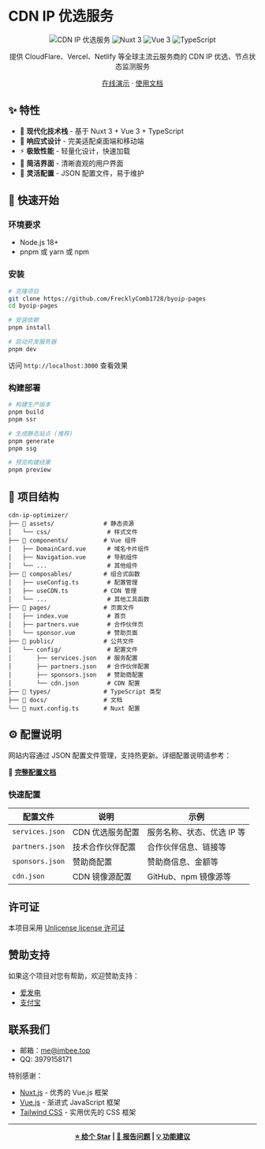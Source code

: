 # CDN IP 优选服务

<div align="center">

![CDN IP 优选服务](https://img.shields.io/badge/CDN-IP%20优选-blue?style=for-the-badge)
![Nuxt 3](https://img.shields.io/badge/Nuxt-3-00DC82?style=for-the-badge&logo=nuxt.js)
![Vue 3](https://img.shields.io/badge/Vue-3-4FC08D?style=for-the-badge&logo=vue.js)
![TypeScript](https://img.shields.io/badge/TypeScript-007ACC?style=for-the-badge&logo=typescript)

提供 CloudFlare、Vercel、Netlify 等全球主流云服务商的 CDN IP 优选、节点状态监测服务

[在线演示](https://www.byoip.top) · [使用文档](./docs/docs.md)

</div>

## ✨ 特性

- 🚀 **现代化技术栈** - 基于 Nuxt 3 + Vue 3 + TypeScript
- 📱 **响应式设计** - 完美适配桌面端和移动端
- ⚡ **极致性能** - 轻量化设计，快速加载
- 🎨 **简洁界面** - 清晰直观的用户界面
- 🔧 **灵活配置** - JSON 配置文件，易于维护

## 🚀 快速开始

### 环境要求

- Node.js 18+ 
- pnpm 或 yarn 或 npm

### 安装

```bash
# 克隆项目
git clone https://github.com/FrecklyComb1728/byoip-pages
cd byoip-pages

# 安装依赖
pnpm install

# 启动开发服务器
pnpm dev
```

访问 `http://localhost:3000` 查看效果

### 构建部署

```bash
# 构建生产版本
pnpm build
pnpm ssr

# 生成静态站点 (推荐)
pnpm generate
pnpm ssg

# 预览构建结果
pnpm preview
```

## 📁 项目结构

```
cdn-ip-optimizer/
├── 📁 assets/              # 静态资源
│   └── css/                # 样式文件
├── 📁 components/          # Vue 组件
│   ├── DomainCard.vue      # 域名卡片组件
│   ├── Navigation.vue      # 导航组件
│   └── ...                 # 其他组件
├── 📁 composables/         # 组合式函数
│   ├── useConfig.ts        # 配置管理
│   ├── useCDN.ts          # CDN 管理
│   └── ...                 # 其他工具函数
├── 📁 pages/               # 页面文件
│   ├── index.vue           # 首页
│   ├── partners.vue        # 合作伙伴页
│   └── sponsor.vue         # 赞助页面
├── 📁 public/              # 公共文件
│   └── config/             # 配置文件
│       ├── services.json   # 服务配置
│       ├── partners.json   # 合作伙伴配置
│       ├── sponsors.json   # 赞助商配置
│       └── cdn.json        # CDN 配置
├── 📁 types/               # TypeScript 类型
├── 📁 docs/                # 文档
└── 📄 nuxt.config.ts       # Nuxt 配置
```

## ⚙️ 配置说明

网站内容通过 JSON 配置文件管理，支持热更新。详细配置说明请参考：

📖 **[完整配置文档](./docs/docs.md)**

### 快速配置

| 配置文件 | 说明 | 示例 |
|---------|------|------|
| `services.json` | CDN 优选服务配置 | 服务名称、状态、优选 IP 等 |
| `partners.json` | 技术合作伙伴配置 | 合作伙伴信息、链接等 |
| `sponsors.json` | 赞助商配置 | 赞助商信息、金额等 |
| `cdn.json` | CDN 镜像源配置 | GitHub、npm 镜像源等 |



## 许可证

本项目采用 [Unlicense license 许可证](LICENSE)

## 赞助支持

如果这个项目对您有帮助，欢迎赞助支持：

- [爱发电](https://afdian.com/a/iambees)
- [支付宝](https://cdn.mfawa.top/image/alipay.png)

## 联系我们

- 邮箱：me@imbee.top
- QQ: 3979158171


特别感谢：
- [Nuxt.js](https://nuxt.com/) - 优秀的 Vue.js 框架
- [Vue.js](https://vuejs.org/) - 渐进式 JavaScript 框架
- [Tailwind CSS](https://tailwindcss.com/) - 实用优先的 CSS 框架

---

<div align="center">

**[⭐ 给个 Star](https://github.com/FrecklyComb1728/byoip-pages) | [🐛 报告问题](https://github.com/FrecklyComb1728/byoip-pages/issues) | [💡 功能建议](https://github.com/FrecklyComb1728/byoip-pages/issues)**

</div>